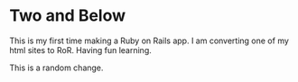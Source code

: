 # Two and Below
This is my first time making a Ruby on Rails app. I am converting
one of my html sites to RoR.
Having fun learning.

This is a random change.
